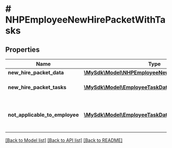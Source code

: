 # # NHPEmployeeNewHirePacketWithTasks

## Properties

Name | Type | Description | Notes
------------ | ------------- | ------------- | -------------
**new_hire_packet_data** | [**\MySdk\Model\NHPEmployeeNewHirePacketDataObject**](NHPEmployeeNewHirePacketDataObject.md) |  | [optional]
**new_hire_packet_tasks** | [**\MySdk\Model\EmployeeTaskDataObject[]**](EmployeeTaskDataObject.md) | New hire packet tasks | [optional]
**not_applicable_to_employee** | [**\MySdk\Model\EmployeeTaskDataObject[]**](EmployeeTaskDataObject.md) | Not applicable to employee tasks | [optional]

[[Back to Model list]](../../README.md#models) [[Back to API list]](../../README.md#endpoints) [[Back to README]](../../README.md)
